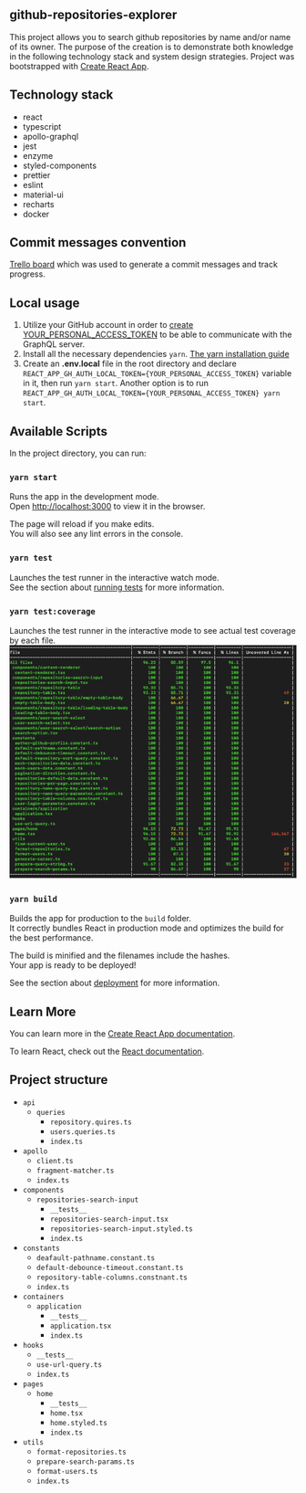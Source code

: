 ## github-repositories-explorer
This project allows you to search github repositories by name and/or name of its owner. The purpose of the creation is to demonstrate both knowledge in the following technology stack and system design strategies. Project was bootstrapped with [Create React App](https://github.com/facebook/create-react-app).

## Technology stack
* react
* typescript
* apollo-graphql
* jest
* enzyme
* styled-components
* prettier
* eslint
* material-ui
* recharts
* docker

## Commit messages convention

[Trello board](https://trello.com/invite/b/ONN2wfwV/2bb6be32afeeaccf77bc1cc04a93ccf5/github-repositories-explorer) which was used to generate a commit messages and track progress.


## Local usage

1. Utilize your GitHub account in order to [create YOUR_PERSONAL_ACCESS_TOKEN](https://docs.github.com/en/github/authenticating-to-github/creating-a-personal-access-token) to be able to communicate with the GraphQL server.
1. Install all the necessary dependencies ```yarn```. [The yarn installation guide](https://classic.yarnpkg.com/en/docs/install)
1. Create an **.env.local** file in the root directory and declare ```REACT_APP_GH_AUTH_LOCAL_TOKEN={YOUR_PERSONAL_ACCESS_TOKEN}``` variable in it, then run ```yarn start```. Another option is to run ```REACT_APP_GH_AUTH_LOCAL_TOKEN={YOUR_PERSONAL_ACCESS_TOKEN} yarn start```.

## Available Scripts

In the project directory, you can run:

### `yarn start`
Runs the app in the development mode.<br>
Open [http://localhost:3000](http://localhost:3000) to view it in the browser.

The page will reload if you make edits.<br>
You will also see any lint errors in the console.

### `yarn test`

Launches the test runner in the interactive watch mode.<br>
See the section about [running tests](https://facebook.github.io/create-react-app/docs/running-tests) for more information.

### `yarn test:coverage`

Launches the test runner in the interactive mode to see actual test coverage by each file.<br>
![test-coverage](/public/test-coverage.png)

### `yarn build`

Builds the app for production to the `build` folder.<br>
It correctly bundles React in production mode and optimizes the build for the best performance.

The build is minified and the filenames include the hashes.<br>
Your app is ready to be deployed!

See the section about [deployment](https://facebook.github.io/create-react-app/docs/deployment) for more information.

## Learn More

You can learn more in the [Create React App documentation](https://facebook.github.io/create-react-app/docs/getting-started).

To learn React, check out the [React documentation](https://reactjs.org/).

## Project structure 
* `api` 
    * `queries`
        * `repository.quires.ts`
        * `users.queries.ts`
        * `index.ts`
* `apollo`
    * `client.ts`
    * `fragment-matcher.ts`
    * `index.ts`  
* `components`
    *  `repositories-search-input`
       * `__tests__`
       * `repositories-search-input.tsx`
       * `repositories-search-input.styled.ts`
       * `index.ts`
* `constants`
    * `deafault-pathname.constant.ts`
    * `default-debounce-timeout.constant.ts`
    * `repository-table-columns.constnant.ts`
    * `index.ts`
* `containers`
    * `application`
       * `__tests__`
       * `application.tsx`
       * `index.ts`
* `hooks`
    * `__tests__`
    *  `use-url-query.ts`
    * `index.ts`
* `pages`
    * `home`
        * `__tests__`
        * `home.tsx`
        * `home.styled.ts`
        * `index.ts`
* `utils`
    * `format-repositories.ts`
    * `prepare-search-params.ts`
    * `format-users.ts`
    * `index.ts`